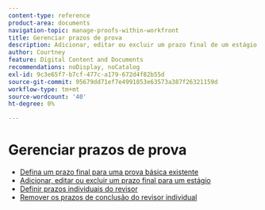 ```yaml
---
content-type: reference
product-area: documents
navigation-topic: manage-proofs-within-workfront
title: Gerenciar prazos de prova
description: Adicionar, editar ou excluir um prazo final de um estágio
author: Courtney
feature: Digital Content and Documents
recommendations: noDisplay, noCatalog
exl-id: 9c3e65f7-b7cf-477c-a179-672d4f82b55d
source-git-commit: 95679dd71ef7e4991853e63573a387f26321159d
workflow-type: tm+mt
source-wordcount: '40'
ht-degree: 0%

---
```


# Gerenciar prazos de prova

* [Defina um prazo final para uma prova básica existente](../../../../review-and-approve-work/proofing/managing-proofs-within-workfront/manage-proof-deadlines/set-deadline-basic-proof.md)
* [Adicionar, editar ou excluir um prazo final para um estágio](../../../../review-and-approve-work/proofing/managing-proofs-within-workfront/manage-proof-deadlines/add-edit-delete-deadline.md)
* [Definir prazos individuais do revisor](../../../../review-and-approve-work/proofing/managing-proofs-within-workfront/manage-proof-deadlines/set-individual-deadlines.md)
* [Remover os prazos de conclusão do revisor individual](../../../../review-and-approve-work/proofing/managing-proofs-within-workfront/manage-proof-deadlines/remove-individual-deadlines.md)
